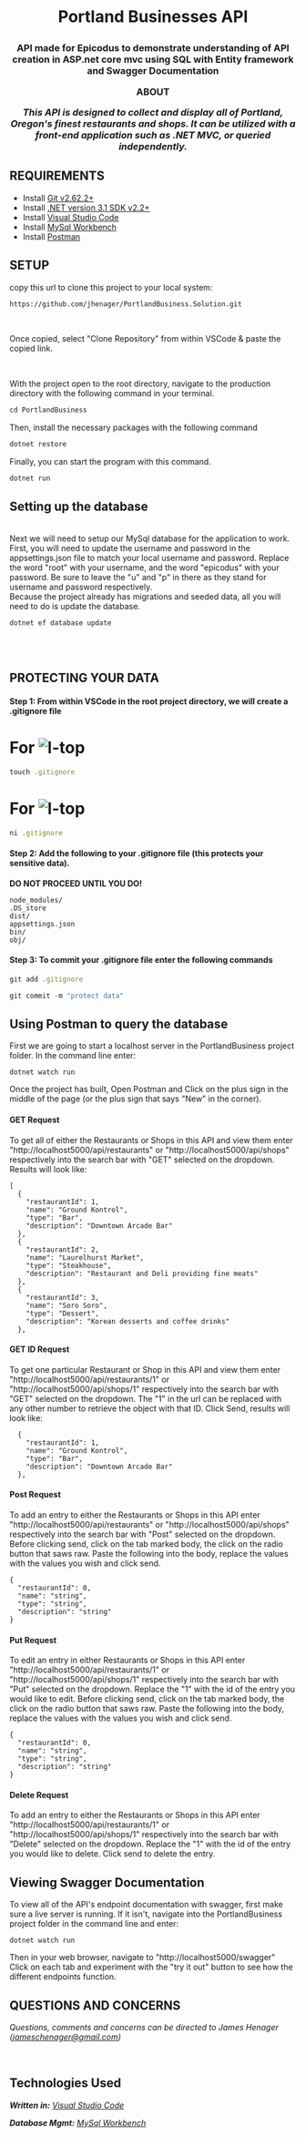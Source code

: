 **<h1 align = "center"> Portland Businesses API**

**<h3 align="center">API made for Epicodus to demonstrate understanding of API creation in ASP.net core mvc using SQL with Entity framework and Swagger Documentation**

**ABOUT**

</p>

_This API is designed to collect and display all of Portland, Oregon's finest restaurants and shops. It can be utilized with a front-end application such as .NET MVC, or queried independently._


## **REQUIREMENTS**

* Install [Git v2.62.2+](https://git-scm.com/downloads/)
* Install [.NET version 3.1 SDK v2.2+](https://dotnet.microsoft.com/download/dotnet-core/2.2)
* Install [Visual Studio Code](https://code.visualstudio.com/)
* Install [MySql Workbench](https://www.mysql.com/products/workbench/)
* Install [Postman](https://www.postman.com/)

## **SETUP**


copy this url to clone this project to your local system:
```html
https://github.com/jhenager/PortlandBusiness.Solution.git
```

<br>

Once copied, select "Clone Repository" from within VSCode & paste the copied link.

<br>

With the project open to the root directory, navigate to the production directory with the following command in your terminal.
```js 
cd PortlandBusiness
```

Then, install the necessary packages with the following command
```js 
dotnet restore 
```

Finally, you can start the program with this command.
```js 
dotnet run 
```
## **Setting up the database**
<br>
Next we will need to setup our MySql database for the application to work.
<br>
First, you will need to update the username and password in the appsettings.json file to match your local username and password. Replace the word "root" with your username, and the word "epicodus" with your password. Be sure to leave the "u" and "p" in there as they stand for username and password respectively.
<br>
Because the project already has migrations and seeded data, all you will need to do is update the database.

```
dotnet ef database update
```


<br>

<br>

## **PROTECTING YOUR DATA**

#### **Step 1: From within VSCode in the root project directory, we will create a .gitignore file**

# For ![l-top](https://github.com/ryanoasis/nerd-fonts/wiki/screenshots/v1.0.x/mac-pass-sm.png)
```js 
touch .gitignore 
```

# For ![l-top](https://github.com/ryanoasis/nerd-fonts/wiki/screenshots/v1.0.x/windows-pass-sm.png)

```js 
ni .gitignore 
```

#### Step 2: Add the following to your .gitignore file (this protects your sensitive data). 
**DO NOT PROCEED UNTIL YOU DO!**


```
node_modules/
.DS_store
dist/
appsettings.json
bin/
obj/
```

#### Step 3: **To commit your .gitignore file enter the following commands**

```js
git add .gitignore
```
```js
git commit -m "protect data"
```
## **Using Postman to query the database**

First we are going to start a localhost server in the PortlandBusiness project folder. In the command line enter:
```
dotnet watch run
```

Once the project has built, Open Postman and Click on the plus sign in the middle of the page (or the plus sign that says "New" in the corner).
<br>

#### **GET Request**
To get all of either the Restaurants or Shops in this API and view them enter "http://localhost5000/api/restaurants" or "http://localhost5000/api/shops" respectively into the search bar with "GET" selected on the dropdown. Results will look like:
```
[
  {
    "restaurantId": 1,
    "name": "Ground Kontrol",
    "type": "Bar",
    "description": "Downtown Arcade Bar"
  },
  {
    "restaurantId": 2,
    "name": "Laurelhurst Market",
    "type": "Steakhouse",
    "description": "Restaurant and Deli providing fine meats"
  },
  {
    "restaurantId": 3,
    "name": "Soro Soro",
    "type": "Dessert",
    "description": "Korean desserts and coffee drinks"
  },
  ```
  #### **GET ID Request**
To get one particular Restaurant or Shop in this API and view them enter "http://localhost5000/api/restaurants/1" or "http://localhost5000/api/shops/1" respectively into the search bar with "GET" selected on the dropdown. The "1" in the url can be replaced with any other number to retrieve the object with that ID. Click Send, results will look like:
```
  {
    "restaurantId": 1,
    "name": "Ground Kontrol",
    "type": "Bar",
    "description": "Downtown Arcade Bar"
  },
  ```
  #### **Post Request**
To add an entry to either the Restaurants or Shops in this API enter "http://localhost5000/api/restaurants" or "http://localhost5000/api/shops" respectively into the search bar with "Post" selected on the dropdown. Before clicking send, click on the tab marked body, the click on the radio button that saws raw. Paste the following into the body, replace the values with the values you wish and click send.
```
{
  "restaurantId": 0,
  "name": "string",
  "type": "string",
  "description": "string"
}
```

#### **Put Request**
To edit an entry in either Restaurants or Shops in this API enter "http://localhost5000/api/restaurants/1" or "http://localhost5000/api/shops/1" respectively into the search bar with "Put" selected on the dropdown. Replace the "1" with the id of the entry you would like to edit. Before clicking send, click on the tab marked body, the click on the radio button that saws raw. Paste the following into the body, replace the values with the values you wish and click send.
```
{
  "restaurantId": 0,
  "name": "string",
  "type": "string",
  "description": "string"
}
```

#### **Delete Request**
To add an entry to either the Restaurants or Shops in this API enter "http://localhost5000/api/restaurants/1" or "http://localhost5000/api/shops/1" respectively into the search bar with "Delete" selected on the dropdown.  Replace the "1" with the id of the entry you would like to delete. Click send to delete the entry.
<br>

## **Viewing Swagger Documentation**
To view all of the API's endpoint documentation with swagger, first make sure a live server is running. If it isn't, navigate into the PortlandBusiness project folder in the command line and enter:
```
dotnet watch run
```
Then in your web browser, navigate to "http://localhost5000/swagger"
<br>
Click on each tab and experiment with the "try it out" button to see how the different endpoints function.

## **QUESTIONS AND CONCERNS**

_Questions, comments and concerns can be directed to James Henager (jameschenager@gmail.com)_

<br>

## **Technologies Used**

_**Written in:** [Visual Studio Code](https://code.visualstudio.com/)_

_**Database Mgmt:** [MySql Workbench](https://www.mysql.com/products/workbench/)_

<br>